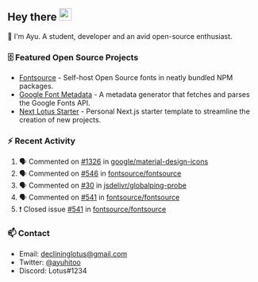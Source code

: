 ## Hey there <img src="https://media.giphy.com/media/hvRJCLFzcasrR4ia7z/giphy.gif" width="25" height="25">

📝 I'm Ayu. A student, developer and an avid open-source enthusiast.

### 🗄 Featured Open Source Projects

- [Fontsource](https://github.com/fontsource/fontsource) - Self-host Open Source fonts in neatly bundled NPM packages.
- [Google Font Metadata](https://github.com/fontsource/google-font-metadata) - A metadata generator that fetches and parses the Google Fonts API.
- [Next Lotus Starter](https://github.com/DecliningLotus/next-lotus-starter) - Personal Next.js starter template to streamline the creation of new projects.

### ⚡ Recent Activity

<!--START_SECTION:activity-->

1. 🗣 Commented on [#1326](https://github.com/google/material-design-icons/issues/1326) in [google/material-design-icons](https://github.com/google/material-design-icons)
2. 🗣 Commented on [#546](https://github.com/fontsource/fontsource/issues/546) in [fontsource/fontsource](https://github.com/fontsource/fontsource)
3. 🗣 Commented on [#30](https://github.com/jsdelivr/globalping-probe/issues/30) in [jsdelivr/globalping-probe](https://github.com/jsdelivr/globalping-probe)
4. 🗣 Commented on [#541](https://github.com/fontsource/fontsource/issues/541) in [fontsource/fontsource](https://github.com/fontsource/fontsource)
5. ❗️ Closed issue [#541](https://github.com/fontsource/fontsource/issues/541) in [fontsource/fontsource](https://github.com/fontsource/fontsource)
<!--END_SECTION:activity-->

### 📫 Contact

- Email: declininglotus@gmail.com
- Twitter: [@ayuhitoo](https://twitter.com/ayuhitoo)
- Discord: Lotus#1234
